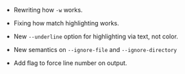 * Rewriting how `-w` works.

* Fixing how match highlighting works.

* New `--underline` option for highlighting via text, not color.

* New semantics on `--ignore-file` and `--ignore-directory`

* Add flag to force line number on output.
